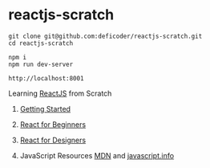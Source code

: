 # reactjs-scratch

```
git clone git@github.com:deficoder/reactjs-scratch.git
cd reactjs-scratch

npm i
npm run dev-server

http://localhost:8001
```

Learning [ReactJS](https://reactjs.org) from Scratch

1. [Getting Started](docs/getting-started.md)

2. [React for Beginners](https://www.taniarascia.com/getting-started-with-react)

3. [React for Designers](https://reactfordesigners.com)

4. JavaScript Resources [MDN](https://developer.mozilla.org) and [javascript.info](https://javascript.info)

